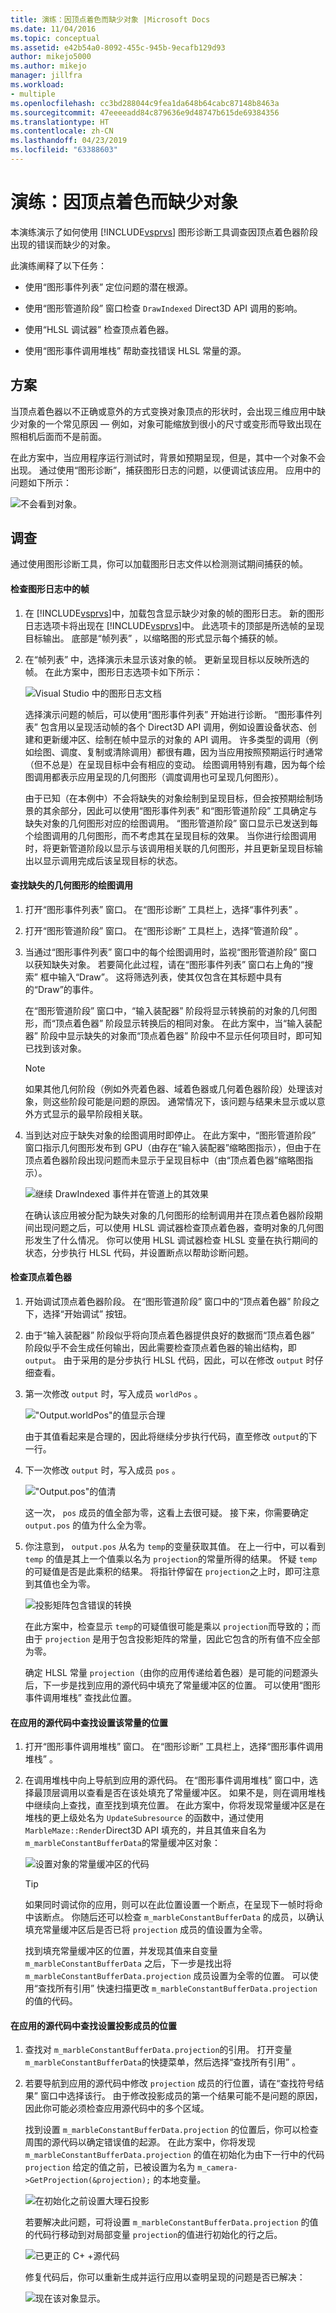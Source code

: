 ```yaml
---
title: 演练：因顶点着色而缺少对象 |Microsoft Docs
ms.date: 11/04/2016
ms.topic: conceptual
ms.assetid: e42b54a0-8092-455c-945b-9ecafb129d93
author: mikejo5000
ms.author: mikejo
manager: jillfra
ms.workload:
- multiple
ms.openlocfilehash: cc3bd288044c9fea1da648b64cabc87148b8463a
ms.sourcegitcommit: 47eeeeadd84c879636e9d48747b615de69384356
ms.translationtype: HT
ms.contentlocale: zh-CN
ms.lasthandoff: 04/23/2019
ms.locfileid: "63388603"
---
```

# <a name="walkthrough-missing-objects-due-to-vertex-shading"></a>演练：因顶点着色而缺少对象
本演练演示了如何使用 [!INCLUDE[vsprvs](../../code-quality/includes/vsprvs_md.md)] 图形诊断工具调查因顶点着色器阶段出现的错误而缺少的对象。

 此演练阐释了以下任务：

- 使用“图形事件列表”  定位问题的潜在根源。

- 使用“图形管道阶段”  窗口检查 `DrawIndexed` Direct3D API 调用的影响。

- 使用“HLSL 调试器”  检查顶点着色器。

- 使用“图形事件调用堆栈”  帮助查找错误 HLSL 常量的源。

## <a name="scenario"></a>方案
 当顶点着色器以不正确或意外的方式变换对象顶点的形状时，会出现三维应用中缺少对象的一个常见原因 — 例如，对象可能缩放到很小的尺寸或变形而导致出现在照相机后面而不是前面。

 在此方案中，当应用程序运行测试时，背景如预期呈现，但是，其中一个对象不会出现。 通过使用“图形诊断”，捕获图形日志的问题，以便调试该应用。 应用中的问题如下所示：

 ![不会看到对象。](media/gfx_diag_demo_missing_object_shader_problem.png "gfx_diag_demo_missing_object_shader_problem")

## <a name="investigation"></a>调查
 通过使用图形诊断工具，你可以加载图形日志文件以检测测试期间捕获的帧。

#### <a name="to-examine-a-frame-in-a-graphics-log"></a>检查图形日志中的帧

1. 在 [!INCLUDE[vsprvs](../../code-quality/includes/vsprvs_md.md)]中，加载包含显示缺少对象的帧的图形日志。 新的图形日志选项卡将出现在 [!INCLUDE[vsprvs](../../code-quality/includes/vsprvs_md.md)]中。 此选项卡的顶部是所选帧的呈现目标输出。 底部是“帧列表” ，以缩略图的形式显示每个捕获的帧。

2. 在“帧列表” 中，选择演示未显示该对象的帧。 更新呈现目标以反映所选的帧。 在此方案中，图形日志选项卡如下所示：

    ![Visual Studio 中的图形日志文档](media/gfx_diag_demo_missing_object_shader_step_1.png "gfx_diag_demo_missing_object_shader_step_1")

   选择演示问题的帧后，可以使用“图形事件列表” 开始进行诊断。 “图形事件列表”  包含用以呈现活动帧的各个 Direct3D API 调用，例如设置设备状态、创建和更新缓冲区、绘制在帧中显示的对象的 API 调用。 许多类型的调用（例如绘图、调度、复制或清除调用）都很有趣，因为当应用按照预期运行时通常（但不总是）在呈现目标中会有相应的变动。 绘图调用特别有趣，因为每个绘图调用都表示应用呈现的几何图形（调度调用也可呈现几何图形）。

   由于已知（在本例中）不会将缺失的对象绘制到呈现目标，但会按预期绘制场景的其余部分，因此可以使用“图形事件列表”  和“图形管道阶段”  工具确定与缺失对象的几何图形对应的绘图调用。 “图形管道阶段”  窗口显示已发送到每个绘图调用的几何图形，而不考虑其在呈现目标的效果。 当你进行绘图调用时，将更新管道阶段以显示与该调用相关联的几何图形，并且更新呈现目标输出以显示调用完成后该呈现目标的状态。

#### <a name="to-find-the-draw-call-for-the-missing-geometry"></a>查找缺失的几何图形的绘图调用

1. 打开“图形事件列表”  窗口。 在“图形诊断”  工具栏上，选择“事件列表” 。

2. 打开“图形管道阶段”  窗口。 在“图形诊断”  工具栏上，选择“管道阶段” 。

3. 当通过“图形事件列表”  窗口中的每个绘图调用时，监视“图形管道阶段”  窗口以获知缺失对象。 若要简化此过程，请在“图形事件列表”  窗口右上角的“搜索”  框中输入“Draw”。 这将筛选列表，使其仅包含在其标题中具有的“Draw”的事件。

    在“图形管道阶段”  窗口中，“输入装配器”  阶段将显示转换前的对象的几何图形，而“顶点着色器”  阶段显示转换后的相同对象。 在此方案中，当“输入装配器”  阶段中显示缺失的对象而“顶点着色器”  阶段中不显示任何项目时，即可知已找到该对象。

   > [!NOTE]
   > 如果其他几何阶段（例如外壳着色器、域着色器或几何着色器阶段）处理该对象，则这些阶段可能是问题的原因。 通常情况下，该问题与结果未显示或以意外方式显示的最早阶段相关联。

4. 当到达对应于缺失对象的绘图调用时即停止。 在此方案中，“图形管道阶段”  窗口指示几何图形发布到 GPU（由存在“输入装配器”缩略图指示），但由于在顶点着色器阶段出现问题而未显示于呈现目标中（由“顶点着色器”缩略图指示）。

    ![继续 DrawIndexed 事件并在管道上的其效果](media/gfx_diag_demo_missing_object_shader_step_2.png "gfx_diag_demo_missing_object_shader_step_2")

   在确认该应用被分配为缺失对象的几何图形的绘制调用并在顶点着色器阶段期间出现问题之后，可以使用 HLSL 调试器检查顶点着色器，查明对象的几何图形发生了什么情况。 你可以使用 HLSL 调试器检查 HLSL 变量在执行期间的状态，分步执行 HLSL 代码，并设置断点以帮助诊断问题。

#### <a name="to-examine-the-vertex-shader"></a>检查顶点着色器

1. 开始调试顶点着色器阶段。 在“图形管道阶段”  窗口中的“顶点着色器”  阶段之下，选择“开始调试”  按钮。

2. 由于“输入装配器”  阶段似乎将向顶点着色器提供良好的数据而“顶点着色器”  阶段似乎不会生成任何输出，因此需要检查顶点着色器的输出结构，即 `output`。 由于采用的是分步执行 HLSL 代码，因此，可以在修改 `output` 时仔细查看。

3. 第一次修改 `output` 时，写入成员 `worldPos` 。

    !["Output.worldPos"的值显示合理](media/gfx_diag_demo_missing_object_shader_step_4.png "gfx_diag_demo_missing_object_shader_step_4")

    由于其值看起来是合理的，因此将继续分步执行代码，直至修改 `output`的下一行。

4. 下一次修改 `output` 时，写入成员 `pos` 。

    !["Output.pos"的值清](media/gfx_diag_demo_missing_object_shader_step_5.png "gfx_diag_demo_missing_object_shader_step_5")

    这一次， `pos` 成员的值全部为零，这看上去很可疑。 接下来，你需要确定 `output.pos` 的值为什么全为零。

5. 你注意到， `output.pos` 从名为 `temp`的变量获取其值。 在上一行中，可以看到 `temp` 的值是其上一个值乘以名为 `projection`的常量所得的结果。 怀疑 `temp`的可疑值是否是此乘积的结果。 将指针停留在 `projection`之上时，即可注意到其值也全为零。

    ![投影矩阵包含错误的转换](media/gfx_diag_demo_missing_object_shader_step_6.png "gfx_diag_demo_missing_object_shader_step_6")

    在此方案中，检查显示 `temp`的可疑值很可能是乘以 `projection`而导致的；而由于 `projection` 是用于包含投影矩阵的常量，因此它包含的所有值不应全部为零。

   确定 HLSL 常量 `projection`（由你的应用传递给着色器）是可能的问题源头后，下一步是找到应用的源代码中填充了常量缓冲区的位置。 可以使用“图形事件调用堆栈”  查找此位置。

#### <a name="to-find-where-the-constant-is-set-in-your-apps-source-code"></a>在应用的源代码中查找设置该常量的位置

1. 打开“图形事件调用堆栈”  窗口。 在“图形诊断”  工具栏上，选择“图形事件调用堆栈” 。

2. 在调用堆栈中向上导航到应用的源代码。 在“图形事件调用堆栈”  窗口中，选择最顶层调用以查看是否在该处填充了常量缓冲区。 如果不是，则在调用堆栈中继续向上查找，直至找到填充位置。 在此方案中，你将发现常量缓冲区是在堆栈的更上级处名为 `UpdateSubresource` 的函数中，通过使用 `MarbleMaze::Render`Direct3D API 填充的，并且其值来自名为 `m_marbleConstantBufferData`的常量缓冲区对象：

    ![设置对象的常量缓冲区的代码](media/gfx_diag_demo_missing_object_shader_step_7.png "gfx_diag_demo_missing_object_shader_step_7")

   > [!TIP]
   > 如果同时调试你的应用，则可以在此位置设置一个断点，在呈现下一帧时将命中该断点。 你随后还可以检查 `m_marbleConstantBufferData` 的成员，以确认填充常量缓冲区后是否已将 `projection` 成员的值设置为全零。

   找到填充常量缓冲区的位置，并发现其值来自变量 `m_marbleConstantBufferData` 之后，下一步是找出将 `m_marbleConstantBufferData.projection` 成员设置为全零的位置。 可以使用“查找所有引用”  快速扫描更改 `m_marbleConstantBufferData.projection`的值的代码。

#### <a name="to-find-where-the-projection-member-is-set-in-your-apps-source-code"></a>在应用的源代码中查找设置投影成员的位置

1. 查找对 `m_marbleConstantBufferData.projection`的引用。 打开变量 `m_marbleConstantBufferData`的快捷菜单，然后选择“查找所有引用” 。

2. 若要导航到应用的源代码中修改 `projection` 成员的行位置，请在“查找符号结果”  窗口中选择该行。 由于修改投影成员的第一个结果可能不是问题的原因，因此你可能必须检查应用源代码中的多个区域。

   找到设置 `m_marbleConstantBufferData.projection` 的位置后，你可以检查周围的源代码以确定错误值的起源。 在此方案中，你将发现 `m_marbleConstantBufferData.projection` 的值在初始化为由下一行中的代码 `projection` 给定的值之前，已被设置为名为 `m_camera->GetProjection(&projection);` 的本地变量。

   ![在初始化之前设置大理石投影](media/gfx_diag_demo_missing_object_shader_step_9.png "gfx_diag_demo_missing_object_shader_step_9")

   若要解决此问题，可将设置 `m_marbleConstantBufferData.projection` 的值的代码行移动到对局部变量 `projection`的值进行初始化的行之后。

   ![已更正的 C&#43; &#43;源代码](media/gfx_diag_demo_missing_object_shader_step_10.png "gfx_diag_demo_missing_object_shader_step_10")

   修复代码后，你可以重新生成并运行应用以查明呈现的问题是否已解决：

   ![现在该对象显示。](media/gfx_diag_demo_missing_object_shader_resolution.png "gfx_diag_demo_missing_object_shader_resolution")